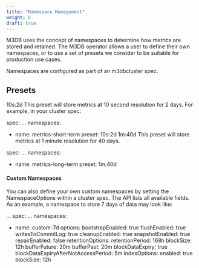 ```yaml
---
title: "Namespace Management"
weight: 8
draft: true
---
```

<!-- TODO: Where does this doc come from? -->
M3DB uses the concept of namespaces to determine how metrics are stored and retained. The M3DB operator allows a user to define their own namespaces, or to use a set of presets we consider to be suitable for production use cases.

Namespaces are configured as part of an m3dbcluster spec.

## Presets
10s:2d
This preset will store metrics at 10 second resolution for 2 days. For example, in your cluster spec:

spec:
...
  namespaces:
  - name: metrics-short-term
    preset: 10s:2d
1m:40d
This preset will store metrics at 1 minute resolution for 40 days.

spec:
...
  namespaces:
  - name: metrics-long-term
    preset: 1m:40d

#### Custom Namespaces
You can also define your own custom namespaces by setting the NamespaceOptions within a cluster spec. The API lists all available fields. As an example, a namespace to store 7 days of data may look like:

...
spec:
...
  namespaces:
  - name: custom-7d
    options:
      bootstrapEnabled: true
      flushEnabled: true
      writesToCommitLog: true
      cleanupEnabled: true
      snapshotEnabled: true
      repairEnabled: false
      retentionOptions:
        retentionPeriod: 168h
        blockSize: 12h
        bufferFuture: 20m
        bufferPast: 20m
        blockDataExpiry: true
        blockDataExpiryAfterNotAccessPeriod: 5m
      indexOptions:
        enabled: true
        blockSize: 12h